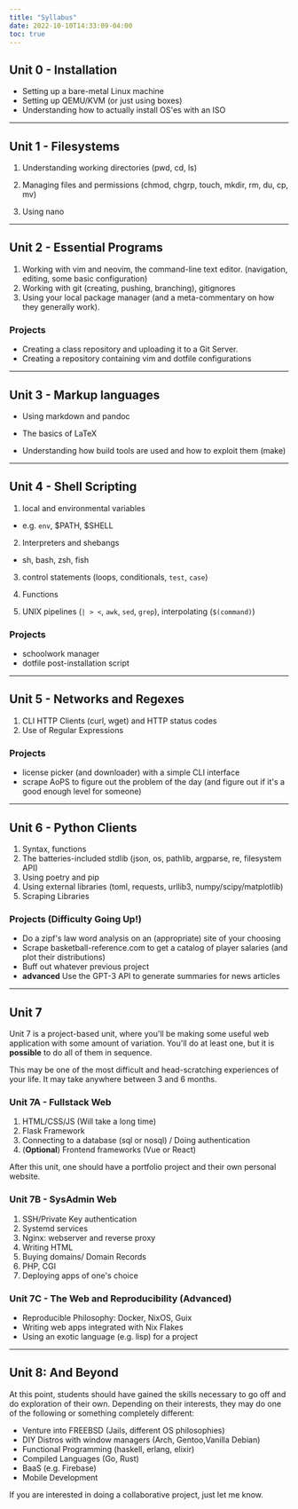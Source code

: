 ```yaml
---
title: "Syllabus"
date: 2022-10-10T14:33:09-04:00
toc: true
---
```


## Unit 0 - Installation

- Setting up a bare-metal Linux machine
- Setting up QEMU/KVM (or just using boxes)
- Understanding how to actually install OS'es with an ISO

---

## Unit 1 - Filesystems

1. Understanding working directories (pwd, cd, ls)

2. Managing files and permissions (chmod, chgrp, touch, mkdir, rm, du, cp, mv)

3. Using nano

---

## Unit 2 - Essential Programs

1. Working with vim and neovim, the command-line text editor. (navigation, editing, some basic configuration)
2. Working with git (creating, pushing, branching), gitignores
3. Using your local package manager (and a meta-commentary on how they
   generally work).

### Projects

- Creating a class repository and uploading it to a Git Server.
- Creating a repository containing vim and dotfile configurations

---

## Unit 3 - Markup languages

- Using markdown and pandoc
- The basics of LaTeX

- Understanding how build tools are used and how to exploit them (make)

---

## Unit 4 - Shell Scripting

1. local and environmental variables

- e.g. `env`, $PATH, $SHELL

2. Interpreters and shebangs

- sh, bash, zsh, fish

3. control statements (loops, conditionals, `test`, `case`)

4. Functions

5. UNIX pipelines (`| > <`, `awk`, `sed`, `grep`), interpolating (`$(command)`)

### Projects

- schoolwork manager
- dotfile post-installation script

---

## Unit 5 - Networks and Regexes

1. CLI HTTP Clients (curl, wget) and HTTP status codes
2. Use of Regular Expressions

### Projects

- license picker (and downloader) with a simple CLI interface
- scrape AoPS to figure out the problem of the day (and figure out if it's a
  good enough level for someone)

---

## Unit 6 - Python Clients

1. Syntax, functions
2. The batteries-included stdlib (json, os, pathlib, argparse, re, filesystem API)
3. Using poetry and pip
4. Using external libraries (toml, requests, urllib3, numpy/scipy/matplotlib)
5. Scraping Libraries

### Projects (Difficulty Going Up!)

- Do a zipf's law word analysis on an (appropriate) site of your choosing
- Scrape basketball-reference.com to get a catalog of player salaries (and plot
  their distributions)
- Buff out whatever previous project
- **advanced** Use the GPT-3 API to generate summaries for news articles

---

## Unit 7

Unit 7 is a project-based unit, where you'll be making some useful web
application with some amount of variation. You'll do at least one, but it is
**possible** to do all of them in sequence.

This may be one of the most difficult and head-scratching experiences of your
life. It may take anywhere between 3 and 6 months.

### Unit 7A - Fullstack Web

1. HTML/CSS/JS (Will take a long time)
2. Flask Framework
3. Connecting to a database (sql or nosql) / Doing authentication
4. (**Optional**) Frontend frameworks (Vue or React)

After this unit, one should have a portfolio project and their own personal
website.

### Unit 7B - SysAdmin Web

1. SSH/Private Key authentication
2. Systemd services
3. Nginx: webserver and reverse proxy
4. Writing HTML
5. Buying domains/ Domain Records
6. PHP, CGI
7. Deploying apps of one's choice

### Unit 7C - The Web and Reproducibility (Advanced)

- Reproducible Philosophy: Docker, NixOS, Guix
- Writing web apps integrated with Nix Flakes
- Using an exotic language (e.g. lisp) for a project

---

## Unit 8: And Beyond

At this point, students should have gained the skills necessary to go off and do
exploration of their own. Depending on their interests, they may do one of the
following or something completely different:

- Venture into FREEBSD (Jails, different OS philosophies)
- DIY Distros with window managers (Arch, Gentoo,Vanilla Debian)
- Functional Programming (haskell, erlang, elixir)
- Compiled Languages (Go, Rust)
- BaaS (e.g. Firebase)
- Mobile Development

If you are interested in doing a collaborative project, just let me know.
